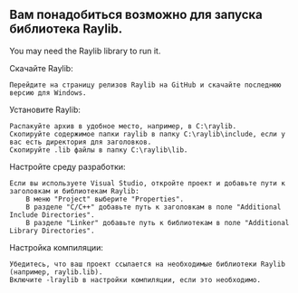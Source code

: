 Вам понадобиться возможно для запуска библиотека Raylib.
--------------------------------------------------------
You may need the Raylib library to run it.

Скачайте Raylib:

    Перейдите на страницу релизов Raylib на GitHub и скачайте последнюю версию для Windows.

Установите Raylib:

    Распакуйте архив в удобное место, например, в C:\raylib.
    Скопируйте содержимое папки raylib в папку C:\raylib\include, если у вас есть директория для заголовков.
    Скопируйте .lib файлы в папку C:\raylib\lib.

Настройте среду разработки:

    Если вы используете Visual Studio, откройте проект и добавьте пути к заголовкам и библиотекам Raylib:
        В меню "Project" выберите "Properties".
        В разделе "C/C++" добавьте путь к заголовкам в поле "Additional Include Directories".
        В разделе "Linker" добавьте путь к библиотекам в поле "Additional Library Directories".

Настройка компиляции:

    Убедитесь, что ваш проект ссылается на необходимые библиотеки Raylib (например, raylib.lib).
    Включите -lraylib в настройки компиляции, если это необходимо.
